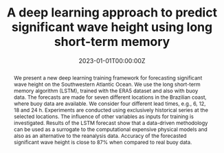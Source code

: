 ---
title: "A deep learning approach to predict significant wave height using long short-term memory"
authors:
- admin
- Leandro Farina
# author_notes:
# - "Equal contribution"
# - "Equal contribution"
date: "2023-01-01T00:00:00Z"
doi: "https://doi.org/10.1016/j.ocemod.2022.102151"

# Schedule page publish date (NOT publication's date).
publishDate: "2023T00:00:00Z"

# Publication type.
# Accepts a single type but formatted as a YAML list (for Hugo requirements).
# Enter a publication type from the CSL standard.
publication_types: ["article-journal"]

# Publication name and optional abbreviated publication name.
publication: "Ocean Modelling, 181, 102151"
publication_short: ""

abstract: We present a new deep learning training framework for forecasting significant wave height on the Southwestern Atlantic Ocean. We use the long short-term memory algorithm (LSTM), trained with the ERA5 dataset and also with buoy data. The forecasts are made for seven different locations in the Brazilian coast, where buoy data are available. We consider four different lead times, e.g., 6, 12, 18 and 24 h. Experiments are conducted using exclusively historical series at the selected locations. The influence of other variables as inputs for training is investigated. Results of the LSTM forecast show that a data-driven methodology can be used as a surrogate to the computational expensive physical models and also as an alternative to the reanalysis data. Accuracy of the forecasted significant wave height is close to 87% when compared to real buoy data.

# # Summary. An optional shortened abstract.
# summary: Lorem ipsum dolor sit amet, consectetur adipiscing elit. Duis posuere tellus ac convallis placerat. Proin tincidunt magna sed ex sollicitudin condimentum.

tags: []
# \\- Source Themes
featured: true

# links:
# - name: ""
#   url: ""
url_pdf: https://arxiv.org/abs/2201.00356
url_code: 'https://github.com/felipeminuzzi/lstm-ocean'
url_dataset: ''
url_poster: ''
url_project: ''
url_slides: ''
url_source: ''
url_video: ''

# Featured image
# To use, add an image named `featured.jpg/png` to your page's folder. 
# image:
#   caption: 'Image credit: [**Unsplash**](https://unsplash.com/photos/jdD8gXaTZsc)'
#   focal_point: ""
#   preview_only: false

# Associated Projects (optional).
#   Associate this publication with one or more of your projects.
#   Simply enter your project's folder or file name without extension.
#   E.g. `internal-project` references `content/project/internal-project/index.md`.
#   Otherwise, set `projects: []`.
projects: []

# Slides (optional).
#   Associate this publication with Markdown slides.
#   Simply enter your slide deck's filename without extension.
#   E.g. `slides: "example"` references `content/slides/example/index.md`.
#   Otherwise, set `slides: ""`.
slides: ""
---